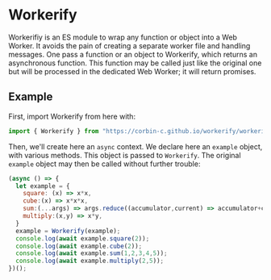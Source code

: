 # Workerify

Workerifiy is an ES module to wrap any function or object into a Web Worker. It
avoids the pain of creating a separate worker file and handling messages. One pass
a function or an object to Workerify, which returns an asynchronous function.
This function may be called just like the original one but will be processed in
the dedicated Web Worker; it will return promises.

## Example

First, import Workerify from here with:

```javascript
import { Workerify } from "https://corbin-c.github.io/workerify/workerify.js";
```

Then, we'll create here an `async` context. We declare here an `example` object,
with various methods. This object is passed to `Workerify`. The original
`example` object may then be called without further trouble:

```javascript
(async () => {
  let example = {
    square: (x) => x*x,
    cube:(x) => x*x*x,
    sum:(...args) => args.reduce((accumulator,current) => accumulator+current),
    multiply:(x,y) => x*y,
  }
  example = Workerify(example);
  console.log(await example.square(2));
  console.log(await example.cube(2));
  console.log(await example.sum(1,2,3,4,5));
  console.log(await example.multiply(2,5));
})();
```
